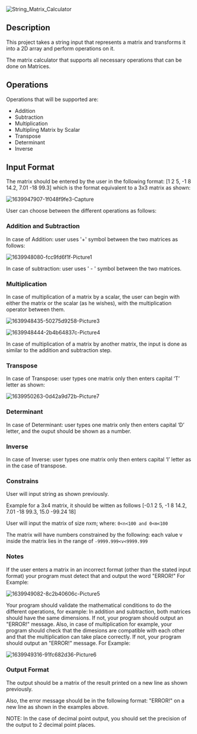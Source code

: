 ![String_Matrix_Calculator](https://github.com/AbdoSalah22/String-Matrix-Calculator/assets/94136052/29ea3852-df28-4519-b7d9-caac7cf76813)

## Description
This project takes a string input that represents a matrix and transforms it into a 2D array and perform operations on it.

The matrix calculator that supports all necessary operations that can be done on Matrices.

## Operations
Operations that will be supported are:
- Addition
- Subtraction
- Multiplication
- Multipling Matrix by Scalar
- Transpose
- Determinant
- Inverse

## Input Format
The matrix should be entered by the user in the following format: [1 2 5, -1 8 14.2, 7.01 -18 99.3] which is the format equivalent to a 3x3 matrix as shown:

![1639947907-1f048f9fe3-Capture](https://github.com/AbdoSalah22/String-Matrix-Calculator/assets/94136052/7609ef7f-7857-42ef-b6b3-a6cd6f360c2f)

User can choose between the different operations as follows:

### Addition and Subtraction
In case of Addition: user uses '+' symbol between the two matrices as follows:

![1639948080-fcc9fd6f1f-Picture1](https://github.com/AbdoSalah22/String-Matrix-Calculator/assets/94136052/ab0e3415-7a76-46ee-8503-cea9854a49bb)

In case of subtraction: user uses ' - ' symbol between the two matrices.

### Multiplication
In case of multiplication of a matrix by a scalar, the user can begin with either the matrix or the scalar (as he wishes), with the multiplication operator between them.

![1639948435-50275d9258-Picture3](https://github.com/AbdoSalah22/String-Matrix-Calculator/assets/94136052/2b44992d-2194-46a4-895e-97db81efd914)

![1639948444-2b4b64837c-Picture4](https://github.com/AbdoSalah22/String-Matrix-Calculator/assets/94136052/be480a9b-4ffd-4f94-af23-588f6ccf9b72)

In case of multiplication of a matrix by another matrix, the input is done as similar to the addition and subtraction step.

### Transpose
In case of Transpose: user types one matrix only then enters capital ‘T’ letter as shown:

![1639950263-0d42a9d72b-Picture7](https://github.com/AbdoSalah22/String-Matrix-Calculator/assets/94136052/a38ae29d-528e-4651-9a21-460d5598ffaf)

### Determinant
In case of Determinant: user types one matrix only then enters capital ‘D’ letter, and the ouput should be shown as a number.

### Inverse
In case of Inverse: user types one matrix only then enters capital ‘I’ letter as in the case of transpose.

### Constrains
User will input string as shown previously.

Example for a 3x4 matrix, it should be witten as follows [-0.1 2 5, -1 8 14.2, 7.01 -18 99.3, 15.0 -99.24 18]

User will input the matrix of size nxm; where: `0<n<100 and 0<m<100`

The matrix will have numbers constrained by the following: each value v inside the matrix lies in the range of `-9999.999<v<9999.999`

### Notes
If the user enters a matrix in an incorrect format (other than the stated input format) your program must detect that and output the word "ERROR!" For Example:

![1639949082-8c2b40606c-Picture5](https://github.com/AbdoSalah22/String-Matrix-Calculator/assets/94136052/d9ded296-28b3-481e-9323-068630a39e07)

Your program should validate the mathematical conditions to do the different operations, for example: In addition and subtraction, both matrices should have the same dimensions. If not, your program should output an "ERROR!" message. Also, in case of multiplication for example, your program should check that the dimesions are compatible with each other and that the multiplication can take place correctly. If not, your program should output an "ERROR!" message. For Example:

![1639949316-91fc682d36-Picture6](https://github.com/AbdoSalah22/String-Matrix-Calculator/assets/94136052/366964cf-fe89-41ad-9ebb-879c20db3894)

### Output Format
The output should be a matrix of the result printed on a new line as shown previously.

Also, the error message should be in the following format: "ERROR!" on a new line as shown in the examples above.

NOTE: In the case of decimal point output, you should set the precision of the output to 2 decimal point places.


